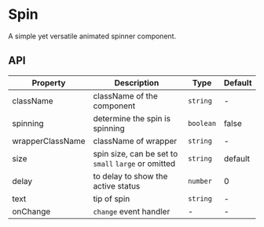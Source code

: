 # Spin

A simple yet versatile animated spinner component.

<Demos />

## API

| Property         | Description                                         | Type      | Default |
| ---------------- | --------------------------------------------------- | --------- | ------- |
| className        | className of the component                          | `string`  | -       |
| spinning         | determine the spin is spinning                      | `boolean` | false   |
| wrapperClassName | className of wrapper                                | `string`  | -       |
| size             | spin size, can be set to `small` `large` or omitted | `string`  | default |
| delay            | to delay to show the active status                  | `number`  | 0       |
| text             | tip of spin                                         | `string`  | -       |
| onChange         | `change` event handler                              | -         | -       |

